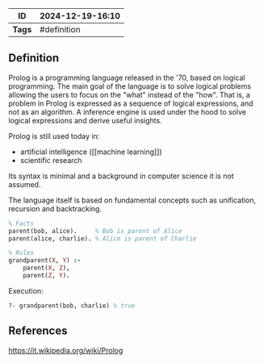 | ID       | 2024-12-19-16:10 |
| -------- | ---------------- |
| **Tags** | #definition      |
## Definition

Prolog is a programming language released in the '70, based on logical programming.
The main goal of the language is to solve logical problems allowing the users to focus on the "what" instead of the "how". That is, a problem in Prolog is expressed as a sequence of logical expressions, and not as an algorithm. A inference engine is used under the hood to solve logical expressions and derive useful insights.

Prolog is still used today in:
- artificial intelligence ([[machine learning]])
- scientific research

Its syntax is minimal and a background in computer science it is not assumed.

The language itself is based on fundamental concepts such as unification, recursion and backtracking.

```prolog
% Facts
parent(bob, alice).     % Bob is parent of Alice
parent(alice, charlie). % Alice is parent of Charlie

% Rules
grandparent(X, Y) :- 
    parent(X, Z), 
    parent(Z, Y).
```

Execution:

```prolog
?- grandparent(bob, charlie) % true
```
## References
https://it.wikipedia.org/wiki/Prolog